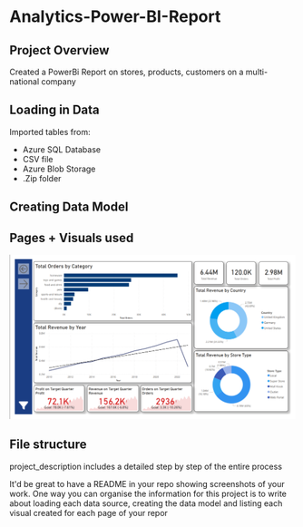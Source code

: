 # Analytics-Power-BI-Report
## Project Overview
Created a PowerBi Report on stores, products, customers on a multi-national company

## Loading in Data
 Imported tables from:
 - Azure SQL Database
 - CSV file
 - Azure Blob Storage
 - .Zip folder

## Creating Data Model

## Pages + Visuals used


![Executive Summary Screenshot](https://github.com/Mat-Zawadzki/Analytics-Power-BI-Report/blob/main/Images/ExecutiveSummary.png?raw=true)

## File structure 
project_description includes a detailed step by step of the entire process

It'd be great to have a README in your repo showing screenshots of your work. One
way you can organise the information for this project is to write about loading each
data source, creating the data model and listing each visual created for each page of
your repor